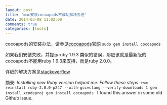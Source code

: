 ```yaml
---
layout: post
title: 'mac安装cocoapods不成功解决办法'
date: 2014-03-08 11:02:00
comments: true
categories: [tools]
---
```

cocoapods的安装办法，请参见[cocoapods官网](http://cocoapods.org/)
`sudo gem install cocoapods`

如果我们安装失败，并提示ruby 1.9.3 类似的错误，那应该就是最新版的cocoapods不能用ruby 1.9.3来支持，而是ruby 2.0.0。

详细的解决方案见[stackoverflow](http://stackoverflow.com/questions/20790994/cocoapods-failing-to-install-with-xcode-5-0-2)

摘录: *Installing new Ruby version helped me. Follow these steps:*
`rvm reinstall ruby-2.0.0-p247 --with-gcc=clang --verify-downloads 1
gem install xcodeproj
gem install cocoapods
`
I found this answer in some old Github issue.